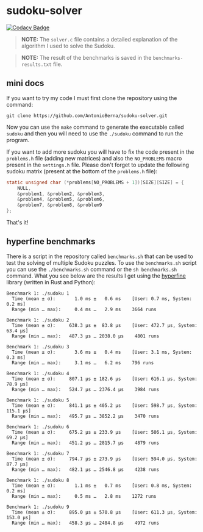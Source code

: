 # sudoku-solver

[![Codacy Badge](https://app.codacy.com/project/badge/Grade/1c00f9216d36419b86f0584dd6dafbc4)](https://app.codacy.com/gh/AntonioBerna/sudoku-solver/dashboard?utm_source=gh&utm_medium=referral&utm_content=&utm_campaign=Badge_grade)

> **NOTE:** The `solver.c` file contains a detailed explanation of the algorithm I used to solve the Sudoku.

> **NOTE:** The result of the benchmarks is saved in the `benchmarks-results.txt` file.

## mini docs

If you want to try my code I must first clone the repository using the command:

```
git clone https://github.com/AntonioBerna/sudoku-solver.git
```

Now you can use the `make` command to generate the executable called  `sudoku` and then you will need to use the `./sudoku` command to run the program.

If you want to add more sudoku you will have to fix the code present in the `problems.h` file (adding new matrices) and also the `NO_PROBLEMS` macro present in the `settings.h` file. Please don't forget to update the following sudoku matrix (present at the bottom of the `problems.h` file):

```c
static unsigned char (*problems[NO_PROBLEMS + 1])[SIZE][SIZE] = {
    NULL,
    &problem1, &problem2, &problem3,
    &problem4, &problem5, &problem6,
    &problem7, &problem8, &problem9
};
```

That's it!

## hyperfine benchmarks

There is a script in the repository called `benchmarks.sh` that can be used to test the solving of multiple Sudoku puzzles. To use the `benchmarks.sh` script you can use the `./benchmarks.sh` command or the `sh benchmarks.sh` command. What you see below are the results I get using the [hyperfine](https://github.com/sharkdp/hyperfine) library (written in Rust and Python):

```
Benchmark 1: ./sudoku 1
  Time (mean ± σ):       1.0 ms ±   0.6 ms    [User: 0.7 ms, System: 0.2 ms]
  Range (min … max):     0.4 ms …   2.9 ms    3664 runs
 
Benchmark 1: ./sudoku 2
  Time (mean ± σ):     638.3 µs ±  83.8 µs    [User: 472.7 µs, System: 63.4 µs]
  Range (min … max):   487.3 µs … 2038.0 µs    4801 runs
 
Benchmark 1: ./sudoku 3
  Time (mean ± σ):       3.6 ms ±   0.4 ms    [User: 3.1 ms, System: 0.3 ms]
  Range (min … max):     3.1 ms …   6.2 ms    796 runs
 
Benchmark 1: ./sudoku 4
  Time (mean ± σ):     807.1 µs ± 182.6 µs    [User: 616.1 µs, System: 78.9 µs]
  Range (min … max):   524.7 µs … 2376.4 µs    3984 runs
 
Benchmark 1: ./sudoku 5
  Time (mean ± σ):     841.1 µs ± 405.2 µs    [User: 598.7 µs, System: 115.1 µs]
  Range (min … max):   495.7 µs … 3852.2 µs    3470 runs
 
Benchmark 1: ./sudoku 6
  Time (mean ± σ):     675.2 µs ± 233.9 µs    [User: 506.1 µs, System: 69.2 µs]
  Range (min … max):   451.2 µs … 2815.7 µs    4879 runs
 
Benchmark 1: ./sudoku 7
  Time (mean ± σ):     794.7 µs ± 273.9 µs    [User: 594.0 µs, System: 87.7 µs]
  Range (min … max):   482.1 µs … 2546.8 µs    4238 runs
 
Benchmark 1: ./sudoku 8
  Time (mean ± σ):       1.1 ms ±   0.7 ms    [User: 0.8 ms, System: 0.2 ms]
  Range (min … max):     0.5 ms …   2.8 ms    1272 runs
 
Benchmark 1: ./sudoku 9
  Time (mean ± σ):     895.0 µs ± 570.8 µs    [User: 611.3 µs, System: 153.0 µs]
  Range (min … max):   458.3 µs … 2484.8 µs    4972 runs
```
